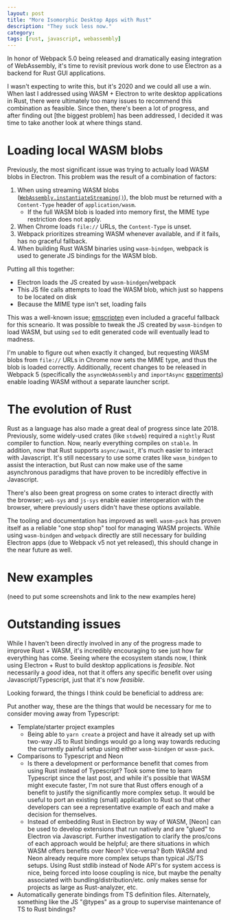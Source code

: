 ```yaml
---
layout: post
title: "More Isomorphic Desktop Apps with Rust"
description: "They suck less now."
category:
tags: [rust, javascript, webassembly]
---
```


In honor of Webpack 5.0 being released and dramatically easing integration of WebAssembly, it's time
to revisit previous work done to use Electron as a backend for Rust GUI applications.

I wasn't expecting to write this, but it's 2020 and we could all use a win. When last I addressed
using WASM + Electron to write desktop applications in Rust, there were ultimately too many issues
to recommend this combination as feasible. Since then, there's been a lot of progress, and after
finding out [the biggest problem] has been addressed, I decided it was time to take another look at
where things stand.

# Loading local WASM blobs

Previously, the most significant issue was trying to actually load WASM blobs in Electron. This
problem was the result of a combination of factors:

1. When using streaming WASM blobs
   ([`WebAssembly.instantiateStreaming()`](https://developer.mozilla.org/en-US/docs/Web/JavaScript/Reference/Global_Objects/WebAssembly/instantiateStreaming)),
   the blob must be returned with a `Content-Type` header of `application/wasm`.
   - If the full WASM blob is loaded into memory first, the MIME type restriction does not apply.
2. When Chrome loads `file://` URLs, the `Content-Type` is unset.
3. Webpack prioritizes streaming WASM whenever available, and if it fails, has no graceful fallback.
4. When building Rust WASM binaries using `wasm-bindgen`, webpack is used to generate JS bindings
   for the WASM blob.

Putting all this together:

- Electron loads the JS created by `wasm-bindgen`/webpack
- This JS file calls attempts to load the WASM blob, which just so happens to be located on disk
- Because the MIME type isn't set, loading fails

This was a well-known issue;
[emscripten](https://github.com/emscripten-core/emscripten/blob/8914c5cd5e4ac35a806430e8c77c88cd8c65b234/src/preamble.js#L2295)
even included a graceful fallback for this scneario. It was possible to tweak the JS created by
`wasm-bindgen` to load WASM, but using `sed` to edit generated code will eventually lead to madness.

I'm unable to figure out when exactly it changed, but requesting WASM blobs from `file://` URLs in
Chrome now sets the MIME type, and thus the blob is loaded correctly. Additionally, recent changes
to be released in Webpack 5 (specifically the `asyncWebAssembly` and `importAsync`
[experiments](https://webpack.js.org/configuration/experiments/)) enable loading WASM without a
separate launcher script.

# The evolution of Rust

Rust as a language has also made a great deal of progress since late 2018. Previously, some
widely-used crates (like `stdweb`) required a `nightly` Rust compiler to function. Now, nearly
everything compiles on `stable`. In addition, now that Rust supports `async/await`, it's much easier
to interact with Javascript. It's still necessary to use some crates like `wasm_bindgen` to assist
the interaction, but Rust can now make use of the same asynchronous paradigms that have proven to be
incredibly effective in Javascript.

There's also been great progress on some crates to interact directly with the browser; `web-sys` and
`js-sys` enable easier interoperation with the browser, where previously users didn't have these
options available.

The tooling and documentation has improved as well. `wasm-pack` has proven itself as a reliable "one
stop shop" tool for managing WASM projects. While using `wasm-bindgen` and `webpack` directly are
still necessary for building Electron apps (due to Webpack v5 not yet released), this should change
in the near future as well.

# New examples

(need to put some screenshots and link to the new examples here)

# Outstanding issues

While I haven't been directly involved in any of the progress made to improve Rust + WASM, it's
incredibly encouraging to see just how far everything has come. Seeing where the ecosystem stands
now, I think using Electron + Rust to build desktop applications is _feasible_. Not necessarily a
_good_ idea, not that it offers any specific benefit over using Javascript/Typescript, just that
it's now _feasible_.

Looking forward, the things I think could be beneficial to address are:

Put another way, these are the things that would be necessary for me to consider moving away from
Typescript:

- Template/starter project examples
  - Being able to `yarn create` a project and have it already set up with two-way JS to Rust
    bindings would go a long way towards reducing the currently painful setup using either
    `wasm-bindgen` or `wasm-pack`.
- Comparisons to Typescript and Neon
  - Is there a development or performance benefit that comes from using Rust instead of Typescript?
    Took some time to learn Typescript since the last post, and while it's possible that WASM might
    execute faster, I'm not sure that Rust offers enough of a benefit to justify the significantly
    more complex setup. It would be useful to port an existing (small) application to Rust so that
    other developers can see a representative example of each and make a decision for themselves.
  - Instead of embedding Rust in Electron by way of WASM, [Neon] can be used to develop extensions
    that run natively and are "glued" to Electron via Javascript. Further investigation to clarify
    the pros/cons of each approach would be helpful; are there situations in which WASM offers
    benefits over Neon? Vice-versa? Both WASM and Neon already require more complex setups than
    typical JS/TS setups. Using Rust stdlib instead of Node API's for system access is nice, being
    forced into loose coupling is nice, but maybe the penalty associated with
    bundling/distribution/etc. only makes sense for projects as large as Rust-analyzer, etc.
- Automatically generate bindings from TS definition files. Alternately, something like the JS
  "@types" as a group to supervise maintenance of TS to Rust bindings?
